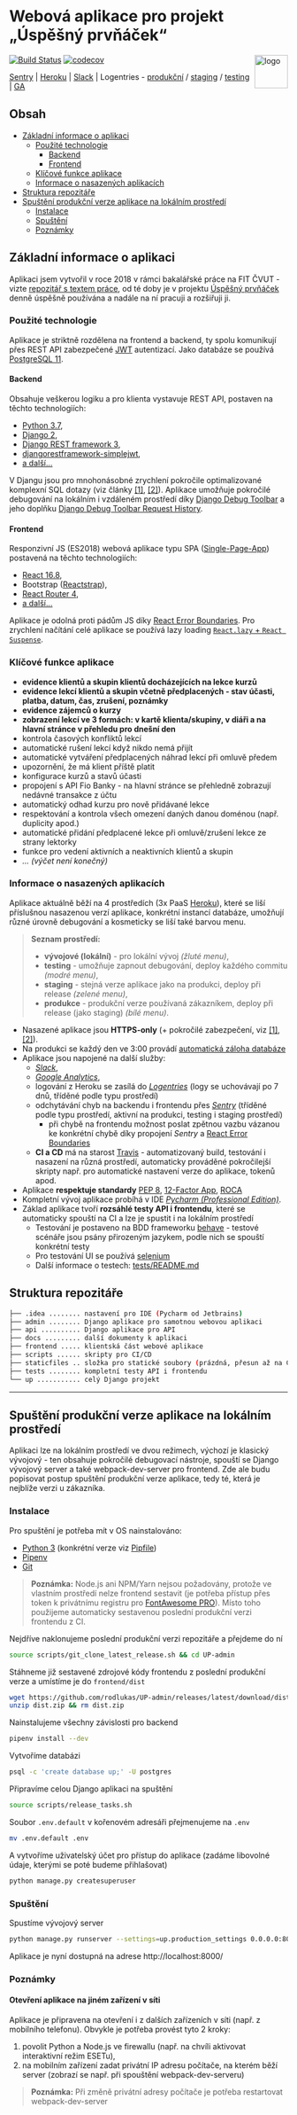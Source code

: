 # Webová aplikace pro projekt „Úspěšný prvňáček“ 
<img src="./admin/static/admin/android-chrome-192x192.png" alt="logo" width="60" align="right"/>

[![Build Status](https://travis-ci.com/rodlukas/UP-admin.svg?token=g1rDdptQG4SVzcH6FMo5&branch=master)](https://travis-ci.com/rodlukas/UP-admin)
[![codecov](https://codecov.io/gh/rodlukas/UP-admin/branch/master/graph/badge.svg?token=2kJIBqfP0a)](https://codecov.io/gh/rodlukas/UP-admin)

[Sentry](https://sentry.io/uspesnyprvnacek/up-admin/) | 
[Heroku](https://dashboard.heroku.com/apps) | 
[Slack](https://uspesnyprvnacek.slack.com/messages) | 
Logentries - 
[produkční](https://addons-sso.heroku.com/apps/20c2c1b9-7573-42c9-ba22-cfdc7568f1f9/addons/551eb689-3908-4088-9100-519dfb42e836) / 
[staging](https://addons-sso.heroku.com/apps/e3a9ca55-ccff-46ec-b37f-99ce57c75ee1/addons/f32bd464-be5c-4a70-bdbd-ca4b1c925803) / 
[testing](https://addons-sso.heroku.com/apps/20090cc9-a6a5-46f4-b6ff-516a1bb9ebf3/addons/398b1cfa-4aa4-499a-a3cd-300f2093c4b3) |
[GA](https://analytics.google.com/analytics/web/#/report-home/a53235943w186065128p183124243)

## Obsah
* [Základní informace o aplikaci](#základní-informace-o-aplikaci)
   * [Použité technologie](#použité-technologie)
      * [Backend](#backend)
      * [Frontend](#frontend)
   * [Klíčové funkce aplikace](#klíčové-funkce-aplikace)
   * [Informace o nasazených aplikacích](#informace-o-nasazených-aplikacích)
* [Struktura repozitáře](#struktura-repozitáře)
* [Spuštění produkční verze aplikace na lokálním prostředí](#spuštění-produkční-verze-aplikace-na-lokálním-prostředí)
   * [Instalace](#instalace)
   * [Spuštění](#spuštění)
   * [Poznámky](#poznámky)

## Základní informace o aplikaci
Aplikaci jsem vytvořil v roce 2018 v rámci bakalářské práce na FIT ČVUT - vizte [repozitář s textem práce](https://github.com/rodlukas/bachelors-thesis), 
od té doby je v projektu [Úspěšný prvňáček](https://uspesnyprvnacek.cz/) denně úspěšně používána a nadále na ní pracuji a rozšiřuji ji.
### Použité technologie
Aplikace je striktně rozdělena na frontend a backend, ty spolu komunikují přes REST API zabezpečené [JWT](https://jwt.io/) autentizací.
Jako databáze se používá [PostgreSQL 11](https://www.postgresql.org/).
#### Backend
Obsahuje veškerou logiku a pro klienta vystavuje REST API, postaven na těchto technologiích:
* [Python 3.7](https://www.python.org/),
* [Django 2](https://www.djangoproject.com/),
* [Django REST framework 3](https://www.django-rest-framework.org/),
* [djangorestframework-simplejwt](https://github.com/davesque/django-rest-framework-simplejwt),
* [a další...](/Pipfile)

V Djangu jsou pro mnohonásobné zrychlení pokročile optimalizované komplexní SQL dotazy (viz články [[1]](https://www.revsys.com/tidbits/django-performance-simple-things/), [[2]](http://ses4j.github.io/2015/11/23/optimizing-slow-django-rest-framework-performance/)).
Aplikace umožňuje pokročilé debugování na lokálním i vzdáleném prostředí díky [Django Debug Toolbar](https://github.com/jazzband/django-debug-toolbar) a jeho doplňku [Django Debug Toolbar Request History](https://github.com/djsutho/django-debug-toolbar-request-history/).
#### Frontend
Responzivní JS (ES2018) webová aplikace typu SPA ([Single-Page-App](https://en.wikipedia.org/wiki/Single-page_application)) postavená na těchto technologiích:
* [React 16.8](https://reactjs.org/),
* Bootstrap ([Reactstrap](https://reactstrap.github.io/)),
* [React Router 4](https://reacttraining.com/react-router/),
* [a další...](/frontend/package.json)

Aplikace je odolná proti pádům JS díky [React Error Boundaries](https://reactjs.org/docs/error-boundaries.html).
Pro zrychlení načítání celé aplikace se používá lazy loading [`React.lazy` + `React Suspense`](https://reactjs.org/docs/code-splitting.html).
### Klíčové funkce aplikace
* **evidence klientů a skupin klientů docházejících na lekce kurzů**
* **evidence lekcí klientů a skupin včetně předplacených - stav účasti, platba, datum, čas, zrušení, poznámky**
* **evidence zájemců o kurzy**
* **zobrazení lekcí ve 3 formách: v kartě klienta/skupiny, v diáři a na hlavní stránce v přehledu pro dnešní den**
* kontrola časových konfliktů lekcí
* automatické rušení lekcí když nikdo nemá přijít
* automatické vytváření předplacených náhrad lekcí při omluvě předem
* upozornění, že má klient příště platit
* konfigurace kurzů a stavů účasti
* propojení s API Fio Banky - na hlavní stránce se přehledně zobrazují nedávné transakce z účtu
* automatický odhad kurzu pro nově přidávané lekce
* respektování a kontrola všech omezení daných danou doménou (např. duplicity apod.)
* automatické přidání předplacené lekce při omluvě/zrušení lekce ze strany lektorky
* funkce pro vedení aktivních a neaktivních klientů a skupin
* *... (výčet není konečný)*
### Informace o nasazených aplikacích
Aplikace aktuálně běží na 4 prostředích (3x PaaS [Heroku](https://www.heroku.com/)), které se liší příslušnou nasazenou verzí aplikace, 
konkrétní instancí databáze, umožňují různé úrovně debugování a kosmeticky se liší také barvou menu. 

> **Seznam prostředí:**
> * **vývojové (lokální)** - pro lokální vývoj *(žluté menu)*,
> * **testing** - umožňuje zapnout debugování, deploy každého commitu *(modré menu)*,
> * **staging** - stejná verze aplikace jako na produkci, deploy při release *(zelené menu)*,
> * **produkce** - produkční verze používaná zákazníkem, deploy při release (jako staging) *(bílé menu)*.

* Nasazené aplikace jsou **HTTPS-only** (+ pokročilé zabezpečení, viz [[1]](https://docs.djangoproject.com/en/2.0/howto/deployment/checklist/), [[2]](https://wsvincent.com/django-best-practices/)).
* Na produkci se každý den ve 3:00 provádí [automatická záloha databáze](https://devcenter.heroku.com/articles/heroku-postgres-backups#scheduling-backups)
* Aplikace jsou napojené na další služby:
    * *[Slack](https://slack.com/)*,
    * *[Google Analytics](https://analytics.google.com/)*,
    * logování z Heroku se zasílá do *[Logentries](https://logentries.com/)* (logy se uchovávají po 7 dnů, tříděné podle typu prostředí)
    * odchytávání chyb na backendu i frontendu přes *[Sentry](https://sentry.io/)* (tříděné podle typu prostředí, aktivní na produkci, testing i staging prostředí)
        * při chybě na frontendu možnost poslat zpětnou vazbu vázanou ke konkrétní chybě díky propojení *Sentry* a [React Error Boundaries](https://reactjs.org/docs/error-boundaries.html)
    * **CI a CD** má na starost [Travis](https://travis-ci.com/) - automatizovaný build, testování i nasazení na různá prostředí, automaticky prováděné pokročilejší skripty např. pro automatické nastavení verze do aplikace, tokenů apod.
* Aplikace **respektuje standardy** [PEP 8](https://pep8.org), [12-Factor App](https://12factor.net/), [ROCA](https://roca-style.org/)
* Kompletní vývoj aplikace probíhá v IDE *[Pycharm (Professional Edition)](https://www.jetbrains.com/pycharm/)*.
* Základ aplikace tvoří **rozsáhlé testy API i frontendu**, které se automaticky spouští na CI a lze je spustit i na lokálním prostředí
    * Testování je postaveno na BDD frameworku [behave](https://github.com/behave/behave) - testové scénáře jsou psány přirozeným jazykem, podle nich se spouští konkrétní testy
    * Pro testování UI se používá [selenium](https://github.com/SeleniumHQ/selenium)
    * Další informace o testech: [tests/README.md](/tests/README.md)

## Struktura repozitáře
```bash
├── .idea ........ nastavení pro IDE (Pycharm od Jetbrains)      
├── admin ........ Django aplikace pro samotnou webovou aplikaci        
├── api .......... Django aplikace pro API
├── docs ......... další dokumenty k aplikaci     
├── frontend ..... klientská část webové aplikace   
├── scripts ...... skripty pro CI/CD
├── staticfiles .. složka pro statické soubory (prázdná, přesun až na CI)
├── tests ........ kompletní testy API i frontendu
└── up ........... celý Django projekt
```
---

## Spuštění produkční verze aplikace na lokálním prostředí
Aplikaci lze na lokálním prostředí ve dvou režimech, výchozí je klasický vývojový - ten obsahuje pokročilé debugovací
nástroje, spouští se Django vývojový server a také webpack-dev-server pro frontend.
Zde ale budu popisovat postup spuštění produkční verze aplikace, tedy té, která je nejblíže verzi u zákazníka.
### Instalace
Pro spuštění je potřeba mít v OS nainstalováno:
* [Python 3](https://www.python.org/downloads/) (konkrétní verze viz [Pipfile](/Pipfile))
* [Pipenv](https://docs.pipenv.org/en/latest/install/#installing-pipenv)
* [Git](https://git-scm.com/downloads)
> **Poznámka:** Node.js ani NPM/Yarn nejsou požadovány, protože ve vlastním prostředí nelze frontend sestavit (je potřeba
 přístup přes token k privátnímu registru pro [FontAwesome PRO](https://fontawesome.com/)). Místo toho použijeme automaticky 
 sestavenou poslední produkční verzi frontendu z CI.

Nejdříve naklonujeme poslední produkční verzi repozitáře a přejdeme do ní
```bash
source scripts/git_clone_latest_release.sh && cd UP-admin
```
Stáhneme již sestavené zdrojové kódy frontendu z poslední produkční verze a umístíme je do `frontend/dist`
```bash
wget https://github.com/rodlukas/UP-admin/releases/latest/download/dist.zip
unzip dist.zip && rm dist.zip
```
Nainstalujeme všechny závislosti pro backend
```bash
pipenv install --dev
```
Vytvoříme databázi
```bash
psql -c 'create database up;' -U postgres
```
Připravíme celou Django aplikaci na spuštění
```bash
source scripts/release_tasks.sh
```
Soubor `.env.default` v kořenovém adresáři přejmenujeme na `.env`
```bash
mv .env.default .env
```
A vytvoříme uživatelský účet pro přístup do aplikace (zadáme libovolné údaje, kterými se poté budeme přihlašovat)
```bash
python manage.py createsuperuser
```
### Spuštění
Spustíme vývojový server
```bash
python manage.py runserver --settings=up.production_settings 0.0.0.0:8000
```
Aplikace je nyní dostupná na adrese http://localhost:8000/
### Poznámky
#### Otevření aplikace na jiném zařízení v síti
Aplikace je připravena na otevření i z dalších zařízeních v síti (např. z mobilního telefonu). 
Obvykle je potřeba provést tyto 2 kroky:
1. povolit Python a Node.js ve firewallu (např. na chvíli aktivovat interaktivní režim ESETu),
2. na mobilním zařízení zadat privátní IP adresu počítače, na kterém běží server (zobrazí se např. při spouštění webpack-dev-serveru)
> **Poznámka:** Při změně privátní adresy počítače je potřeba restartovat webpack-dev-server
